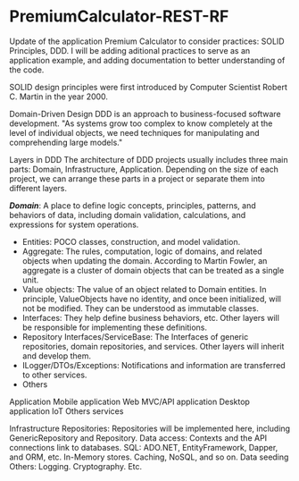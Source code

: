 # PremiumCalculator-REST-RF
Update of the application Premium Calculator to consider practices: SOLID Principles, DDD. I will be adding aditional practices to serve as an application example, and adding documentation to better understanding of the code.


SOLID design principles were first introduced by Computer Scientist Robert C. Martin in the year 2000.

Domain-Driven Design
DDD is an approach to business-focused software development. "As systems grow too complex to know completely at the level of
individual objects, we need techniques for manipulating and comprehending large models."

Layers in DDD
The architecture of DDD projects usually includes three main parts: Domain, Infrastructure, Application. Depending on the size of each project, we can arrange these parts in a project or separate them into different layers.

***Domain***: 
A place to define logic concepts, principles, patterns, and behaviors of data, including domain validation, calculations, and expressions for system operations.

<ul>
<li>Entities: POCO classes, construction, and model validation.
</li>
<li>Aggregate: The rules, computation, logic of domains, and related objects when updating the domain. According to Martin Fowler, an aggregate is a cluster of domain objects that can be treated as a single unit.
</li>
<li>Value objects: The value of an object related to Domain entities. In principle, ValueObjects have no identity, and once been initialized, will not be modified. They can be understood as immutable classes.
</li>
<li>Interfaces: They help define business behaviors, etc. Other layers will be responsible for implementing these definitions.
</li>
<li>Repository Interfaces/ServiceBase: The Interfaces of generic repositories, domain repositories, and services. Other layers will inherit and develop them.
</li>
<li>ILogger/DTOs/Exceptions: Notifications and information are transferred to other services.
</li>
<li>Others
</li>
</ul>

Application
Mobile application
Web MVC/API application
Desktop application
IoT
Others services

Infrastructure
Repositories: Repositories will be implemented here, including GenericRepository and <Entity> Repository. 
Data access: Contexts and the API connections link to databases. 
SQL: ADO.NET, EntityFramework, Dapper, and ORM, etc.
In-Memory stores.
Caching, NoSQL, and so on.
Data seeding
Others:
Logging.
Cryptography.
Etc.